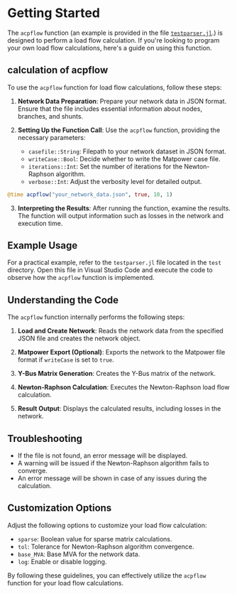 # Getting Started 

The `acpflow` function (an example is provided in the file [`testparser.jl`](../../test/testparser.jl).) is designed to perform a load flow calculation. If you're looking to program your own load flow calculations, here's a guide on using this function.

## calculation of acpflow

To use the `acpflow` function for load flow calculations, follow these steps:

1. **Network Data Preparation**: Prepare your network data in JSON format. Ensure that the file includes essential information about nodes, branches, and shunts.

2. **Setting Up the Function Call**: Use the `acpflow` function, providing the necessary parameters:
   - `casefile::String`: Filepath to your network dataset in JSON format.
   - `writeCase::Bool`: Decide whether to write the Matpower case file.
   - `iterations::Int`: Set the number of iterations for the Newton-Raphson algorithm.
   - `verbose::Int`: Adjust the verbosity level for detailed output.

```julia
@time acpflow("your_network_data.json", true, 10, 1)
```

3. **Interpreting the Results**: After running the function, examine the results. The function will output information such as losses in the network and execution time.

## Example Usage

For a practical example, refer to the `testparser.jl` file located in the `test` directory. Open this file in Visual Studio Code and execute the code to observe how the `acpflow` function is implemented.

## Understanding the Code

The `acpflow` function internally performs the following steps:

1. **Load and Create Network**: Reads the network data from the specified JSON file and creates the network object.

2. **Matpower Export (Optional)**: Exports the network to the Matpower file format if `writeCase` is set to `true`.

3. **Y-Bus Matrix Generation**: Creates the Y-Bus matrix of the network.

4. **Newton-Raphson Calculation**: Executes the Newton-Raphson load flow calculation.

5. **Result Output**: Displays the calculated results, including losses in the network.

## Troubleshooting

- If the file is not found, an error message will be displayed.
- A warning will be issued if the Newton-Raphson algorithm fails to converge.
- An error message will be shown in case of any issues during the calculation.

## Customization Options

Adjust the following options to customize your load flow calculation:
- `sparse`: Boolean value for sparse matrix calculations.
- `tol`: Tolerance for Newton-Raphson algorithm convergence.
- `base_MVA`: Base MVA for the network data.
- `log`: Enable or disable logging.

By following these guidelines, you can effectively utilize the `acpflow` function for your load flow calculations.

